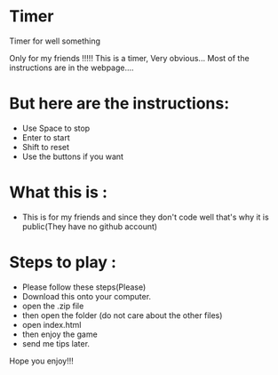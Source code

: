 # Timer
Timer for well something

Only for my friends !!!!!
This is a timer, Very obvious...
Most of the instructions are in the webpage....
# But here are the instructions:
- Use Space to stop
- Enter to start
- Shift to reset
- Use the buttons if you want

# What this is :
- This is for my friends and since they don't code well that's why it is public(They have no github account)

# Steps to play :
- Please follow these steps(Please)
- Download this onto your computer.
- open the .zip file
- then open the folder (do not care about the other files)
- open index.html
- then enjoy the game
- send me tips later.

Hope you enjoy!!!
